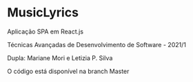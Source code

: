 # MusicLyrics

Aplicação SPA em React.js

Técnicas Avançadas de Desenvolvimento de Software - 2021/1

Dupla: Mariane Mori e Letizia P. Silva

O código está disponível na branch Master
